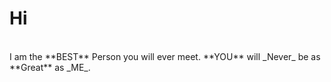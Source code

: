 <h1>Hi</h1> <br> I am the **BEST** Person you will ever meet. **YOU**  will _Never_ be as **Great** as _ME_.
